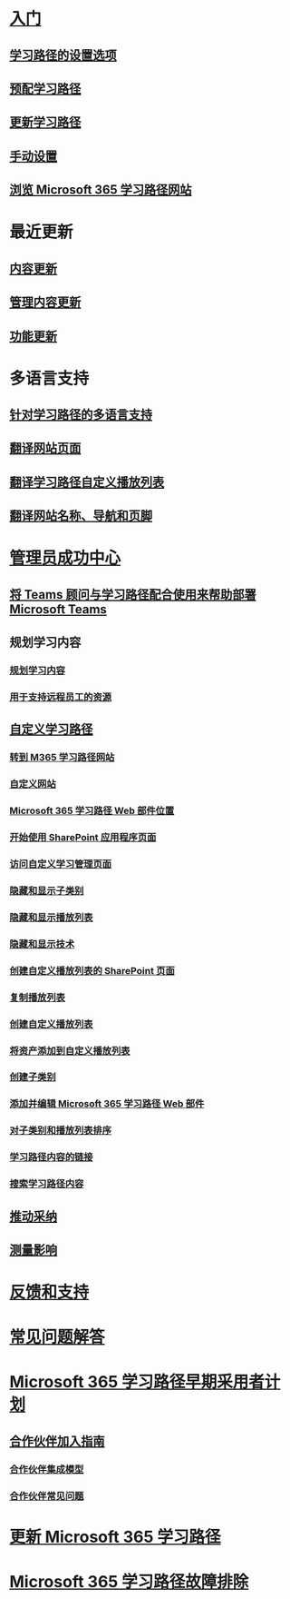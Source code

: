 # [入门](index.md)  
## [学习路径的设置选项](custom_setupoptions.md)
## [预配学习路径](custom_provision.md)
## [更新学习路径](custom_update.md)
## [手动设置](custom_manualsetup.md)
## [浏览 Microsoft 365 学习路径网站](custom_exploresite.md)
# 最近更新 
## [内容更新](custom_contentupdates.md) 
## [管理内容更新](custom_contentupdatesmanage.md)
## [功能更新](custom_featureupdates.md)
# 多语言支持
## [针对学习路径的多语言支持](custom_overview_ml.md)
## [翻译网站页面](custom_translate_page_ml.md)
## [翻译学习路径自定义播放列表](custom_translate_pl_ml.md)
## [翻译网站名称、导航和页脚](custom_sitenamenav_ml.md)
# [管理员成功中心](custom_successcenter.md)
## [将 Teams 顾问与学习路径配合使用来帮助部署 Microsoft Teams](custom_teamsadvisor.md)
## 规划学习内容 
### [规划学习内容](custom_plancontent.md)
### [用于支持远程员工的资源](custom_plancontent_remoteresources.md)
## [自定义学习路径](custom_overview.md)
### [转到 M365 学习路径网站](custom_goto.md)
### [自定义网站](custom_edithelp.md)
### [Microsoft 365 学习路径 Web 部件位置](custom_whereiswebpart.md)
### [开始使用 SharePoint 应用程序页面](custom_apppages.md)
### [访问自定义学习管理页面](custom_accessadmin.md)
### [隐藏和显示子类别](custom_hideshowsub.md)
### [隐藏和显示播放列表](custom_hideshowplaylists.md)
### [隐藏和显示技术](custom_hideshowtech.md)
### [创建自定义播放列表的 SharePoint 页面](custom_createnewpage.md)
### [复制播放列表](custom_copyplaylist.md)
### [创建自定义播放列表](custom_createnewplaylist.md)
### [将资产添加到自定义播放列表](custom_addassets.md)
### [创建子类别](custom_createnewcat.md)
### [添加并编辑 Microsoft 365 学习路径 Web 部件](custom_addwebpart.md)
### [对子类别和播放列表排序](custom_sortsubplay.md)
### [学习路径内容的链接](custom_linking.md)
### [搜索学习路径内容](custom_search.md)
## [推动采纳](driveadoption.md)
## [测量影响](custom_measureimpact.md)
# [反馈和支持](feedback.md)
# [常见问题解答](faq.md)
# [Microsoft 365 学习路径早期采用者计划](custom_partnerguide.md)
## [合作伙伴加入指南](custom_partnerguide_getfam.md)
### [合作伙伴集成模型](custom_partnerguide_contint.md) 
### [合作伙伴常见问题](custom_partner.md)
# [更新 Microsoft 365 学习路径](custom_update.md)
# [Microsoft 365 学习路径故障排除](custom_troubleshooting.md) 